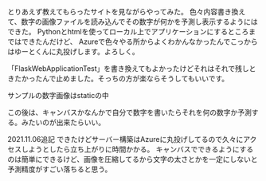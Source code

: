 とりあえず教えてもらったサイトを見ながらやってみた。
色々内容書き換えて、数字の画像ファイルを読み込んでその数字が何かを予測し表示するようにはできた。
Pythonとhtmlを使ってローカル上でアプリケーションにするところまではできたんだけど、
Azureで色々やる所からよくわかんなかったんでこっからはゆーとくんに丸投げします。よろしく。

「FlaskWebApplicationTest」を書き換えてもよかったけどそれはそれで残しときたかったんで止めました。そっちの方が楽ならそうしてもいいです。

サンプルの数字画像はstaticの中

この後は、キャンバスかなんかで自分で数字を書いたらそれを何の数字か予測する。みたいのが出来たらいい。

2021.11.06追記
できたけどサーバー構築はAzureに丸投げしてるので久々にアクセスしようとしたら立ち上がりに時間かかる。
キャンバスでできるようにするのは簡単にできるけど、画像を圧縮してるから文字の太さとかを一定にしないと予測精度がすごい落ちると思う。
